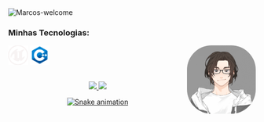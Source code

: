 <img title="Marcos-welcome" src="https://github.com/marcos-py/animation.svg/blob/master/readme.svg" alt="Marcos-welcome" align="center" height="" width="2000">

<h3>Minhas Tecnologias:</h3>
<div style="display: inline_block">
  <img align="center" alt="Marcos-unreal" height="40" width="40" src="CSV/unreal.svg">
  <img align="center" alt="Marcos-c++" height="40" width="40" src="CSV/C++.svg">
 <img align="right" alt="Marcos-pic" height="140" style="border-radius:50px;"![GIF Maker] src="profile.gif">
</div>
</br></br>

<div align="center">
  <a href="https://github.com/Marcos-py">
  <img height="180em" src="https://github-readme-stats.vercel.app/api?username=Marcos-py&show_icons=true&theme=dracula&include_all_commits=true&count_private=true"/>
  <img height="180em" src="https://github-readme-stats.vercel.app/api/top-langs/?username=Marcos-py&layout=compact&langs_count=7&theme=dracula"/>

![Snake animation](https://github.com/Marcos-py/Marcos-py/blob/output/github-contribution-grid-snake.svg)
